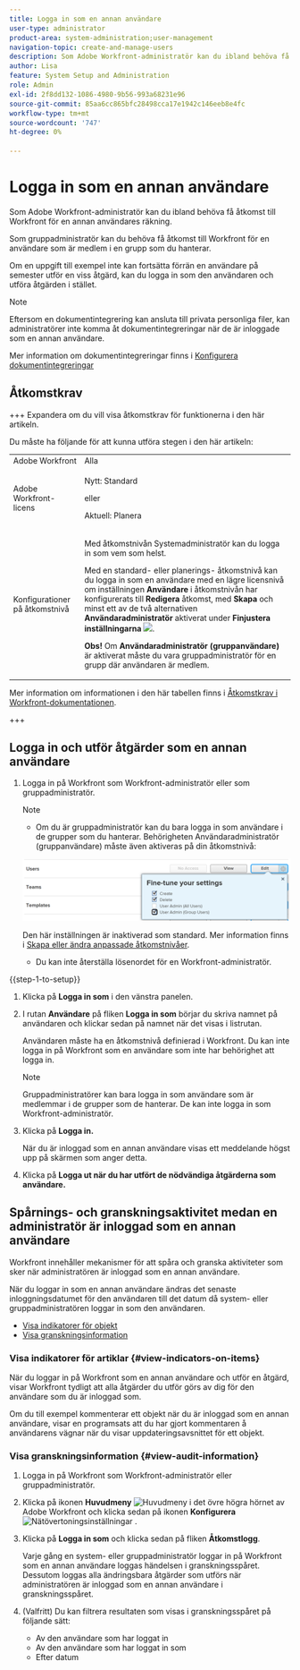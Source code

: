 ```yaml
---
title: Logga in som en annan användare
user-type: administrator
product-area: system-administration;user-management
navigation-topic: create-and-manage-users
description: Som Adobe Workfront-administratör kan du ibland behöva få åtkomst till Workfront för en annan användares räkning.
author: Lisa
feature: System Setup and Administration
role: Admin
exl-id: 2f8dd132-1086-4980-9b56-993a68231e96
source-git-commit: 85aa6cc865bfc28498cca17e1942c146eeb8e4fc
workflow-type: tm+mt
source-wordcount: '747'
ht-degree: 0%

---
```


# Logga in som en annan användare

<!--Audited: April, 2024-->

<!--<span class="preview">The highlighted information on this page refers to functionality not yet generally available. It is available for all users only in the Preview environment.</span> -->

<!--
**DON'T DELETE, DRAFT OR HIDE THIS ARTICLE. IT IS LINKED TO THE PRODUCT, THROUGH THE CONTEXT SENSITIVE HELP LINKS. Also linked to other articles: Creating and Managing Groups, etc.</p>
-->

Som Adobe Workfront-administratör kan du ibland behöva få åtkomst till Workfront för en annan användares räkning.

Som gruppadministratör kan du behöva få åtkomst till Workfront för en användare som är medlem i en grupp som du hanterar.

Om en uppgift till exempel inte kan fortsätta förrän en användare på semester utför en viss åtgärd, kan du logga in som den användaren och utföra åtgärden i stället.

<!--
<note type="note">
Some users, such as executives, need to be able to control which administrators can log in to their accounts, and for how long. Working with your organization, Workfront configures settings that allow this control for these users. When a Workfront administrator or group administrator (associated with one of the user's groups) tries to log in as one of these users, an on-screen message prompts the administrator to contact the user for access. From the user profile area, the user can then grant access to the administrator and specify an expiration time for it. For more information on how the user does this, see
<a href="../../../workfront-basics/manage-your-account-and-profile/configuring-your-user-profile/configure-my-settings.md#access" class="MCXref xref">Access</a> in
<a href="../../../workfront-basics/manage-your-account-and-profile/configuring-your-user-profile/configure-my-settings.md" class="MCXref xref">Configure My Settings</a>.
<span class="PinkDraftNote">[Add a note about this being only for the Enterprise package if they decide to do it that way]</span>
</note>
-->

>[!NOTE]
>
>Eftersom en dokumentintegrering kan ansluta till privata personliga filer, kan administratörer inte komma åt dokumentintegreringar när de är inloggade som en annan användare.
>
>Mer information om dokumentintegreringar finns i [Konfigurera dokumentintegreringar](../../../administration-and-setup/configure-integrations/configure-document-integrations.md)

## Åtkomstkrav

+++ Expandera om du vill visa åtkomstkrav för funktionerna i den här artikeln.

Du måste ha följande för att kunna utföra stegen i den här artikeln:

<table style="table-layout:auto"> 
 <col> 
 <col> 
 <tbody> 
  <tr> 
   <td role="rowheader">Adobe Workfront</td> 
   <td>Alla</td> 
  </tr> 
  <tr> 
   <td role="rowheader">Adobe Workfront-licens</td> 
   <td> <p>Nytt: Standard</p>
   <p>eller</p>
   <p>Aktuell: Planera</p></td> 
  </tr> 
  <tr> 
   <td role="rowheader">Konfigurationer på åtkomstnivå</td> 
   <td> <p>Med åtkomstnivån Systemadministratör kan du logga in som vem som helst.</p> <p>Med en standard- eller planerings- åtkomstnivå kan du logga in som en användare med en lägre licensnivå om inställningen <b>Användare</b> i åtkomstnivån har konfigurerats till <b>Redigera</b> åtkomst, med <b>Skapa</b> och minst ett av de två alternativen <b>Användaradministratör</b> aktiverat under <b>Finjustera inställningarna</b> <img src="assets/gear-icon-in-access-levels.png">. </p> 
   <p><b>Obs!</b> Om <b>Användaradministratör (gruppanvändare)</b> är aktiverat måste du vara gruppadministratör för en grupp där användaren är medlem.</p></td>
  </tr> 
 </tbody> 
</table>

Mer information om informationen i den här tabellen finns i [Åtkomstkrav i Workfront-dokumentationen](/help/quicksilver/administration-and-setup/add-users/access-levels-and-object-permissions/access-level-requirements-in-documentation.md).

+++

## Logga in och utför åtgärder som en annan användare

1. Logga in på Workfront som Workfront-administratör eller som gruppadministratör.

   >[!NOTE]
   >
   >* Om du är gruppadministratör kan du bara logga in som användare i de grupper som du hanterar. Behörigheten Användaradministratör (gruppanvändare) måste även aktiveras på din åtkomstnivå:
   >   
   >  ![Gruppadministratörsanvändare](assets/group-admin-user.png)
   >   
   >  Den här inställningen är inaktiverad som standard. Mer information finns i [Skapa eller ändra anpassade åtkomstnivåer](../../../administration-and-setup/add-users/configure-and-grant-access/create-modify-access-levels.md).
   >   
   >* Du kan inte återställa lösenordet för en Workfront-administratör.

{{step-1-to-setup}}

1. Klicka på **Logga in som** i den vänstra panelen.

1. I rutan **Användare** på fliken **Logga in som** börjar du skriva namnet på användaren och klickar sedan på namnet när det visas i listrutan.

   Användaren måste ha en åtkomstnivå definierad i Workfront. Du kan inte logga in på Workfront som en användare som inte har behörighet att logga in.

   >[!NOTE]
   >
   >Gruppadministratörer kan bara logga in som användare som är medlemmar i de grupper som de hanterar. De kan inte logga in som Workfront-administratör.

1. Klicka på **Logga in.**

   <!--
   <p> Might come in a future story:</p>
   -->

   <!--
   <p data-mc-conditions="QuicksilverOrClassic.Draft mode">click an Access period and then click Request to ask the user for access to log as him or her for the specified period of time. Continue these steps after the user grants access. Specify somewhere here that this is only for the Enterprise package if they decide on that</p>
   -->

   <!--
   <p data-mc-conditions="QuicksilverOrClassic.Draft mode">Or </p>
   -->

   <!--
   <p data-mc-conditions="QuicksilverOrClassic.Draft mode">If a prompt appears indicating that the user has restricted access to their account, contact the user to request access.</p>
   -->

   <!--
   <p data-mc-conditions="QuicksilverOrClassic.Draft mode">The user can then can grant you "Log in as" access in their user profile. They can also specify an expiration date and time for the access period. </p>
   -->

   <!--
   This triggers an email to let you know that you have access to log in as the user, depending on how your event notifications are enabled. For more information, see <a href="../../../workfront-basics/using-notifications/event-notifications.md" class="MCXref xref">Event notifications</a>.
   </div>
   -->

   När du är inloggad som en annan användare visas ett meddelande högst upp på skärmen som anger detta.

1. Klicka på **Logga ut när du har utfört de nödvändiga åtgärderna som användare.**

## Spårnings- och granskningsaktivitet medan en administratör är inloggad som en annan användare

Workfront innehåller mekanismer för att spåra och granska aktiviteter som sker när administratören är inloggad som en annan användare.

När du loggar in som en annan användare ändras det senaste inloggningsdatumet för den användaren till det datum då system- eller gruppadministratören loggar in som den användaren.

* [Visa indikatorer för objekt](#view-indicators-on-items)
* [Visa granskningsinformation](#view-audit-information)

### Visa indikatorer för artiklar {#view-indicators-on-items}

När du loggar in på Workfront som en annan användare och utför en åtgärd, visar Workfront tydligt att alla åtgärder du utför görs av dig för den användare som du är inloggad som.

Om du till exempel kommenterar ett objekt när du är inloggad som en annan användare, visar en programsats att du har gjort kommentaren å användarens vägnar när du visar uppdateringsavsnittet för ett objekt.

### Visa granskningsinformation {#view-audit-information}

1. Logga in på Workfront som Workfront-administratör eller gruppadministratör.
1. Klicka på ikonen **Huvudmeny** ![Huvudmeny](assets/main-menu-icon.png) i det övre högra hörnet av Adobe Workfront och klicka sedan på ikonen **Konfigurera** ![Nätövertoningsinställningar](assets/gear-icon-settings.png) .

1. Klicka på **Logga in som** och klicka sedan på fliken **Åtkomstlogg**.

   Varje gång en system- eller gruppadministratör loggar in på Workfront som en annan användare loggas händelsen i granskningsspåret. Dessutom loggas alla ändringsbara åtgärder som utförs när administratören är inloggad som en annan användare i granskningsspåret.

1. (Valfritt) Du kan filtrera resultaten som visas i granskningsspåret på följande sätt:

   * Av den användare som har loggat in
   * Av den användare som har loggat in som
   * Efter datum
